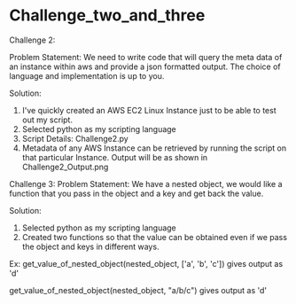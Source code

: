 # Challenge_two_and_three

Challenge 2:

Problem Statement:
We need to write code that will query the meta data of an instance within aws and provide a json formatted output. The choice of language and implementation is up to you.

Solution:
1) I've quickly created an AWS EC2 Linux Instance just to be able to test out my script.
2) Selected python as my scripting language
3) Script Details: Challenge2.py
4) Metadata of any AWS Instance can be retrieved by running the script on that particular Instance. Output will be as shown in Challenge2_Output.png

Challenge 3:
Problem Statement:
We have a nested object, we would like a function that you pass in the object and a key and get back the value.

Solution:
1) Selected python as my scripting language
2) Created two functions so that the value can be obtained even if we pass the object and keys in different ways.

Ex: 
get_value_of_nested_object(nested_object, ['a', 'b', 'c']) gives output as 'd' 

get_value_of_nested_object(nested_object, "a/b/c") gives output as 'd'
